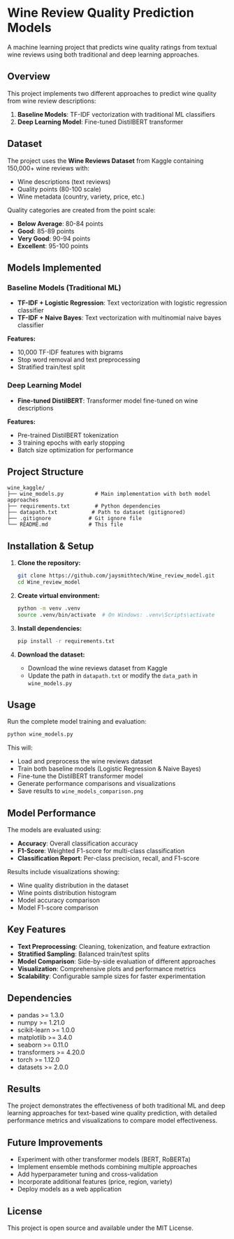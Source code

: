 # Wine Review Quality Prediction Models

A machine learning project that predicts wine quality ratings from textual wine reviews using both traditional and deep learning approaches.

## Overview

This project implements two different approaches to predict wine quality from wine review descriptions:

1. **Baseline Models**: TF-IDF vectorization with traditional ML classifiers
2. **Deep Learning Model**: Fine-tuned DistilBERT transformer

## Dataset

The project uses the **Wine Reviews Dataset** from Kaggle containing 150,000+ wine reviews with:
- Wine descriptions (text reviews)
- Quality points (80-100 scale)
- Wine metadata (country, variety, price, etc.)

Quality categories are created from the point scale:
- **Below Average**: 80-84 points
- **Good**: 85-89 points  
- **Very Good**: 90-94 points
- **Excellent**: 95-100 points

## Models Implemented

### Baseline Models (Traditional ML)
- **TF-IDF + Logistic Regression**: Text vectorization with logistic regression classifier
- **TF-IDF + Naive Bayes**: Text vectorization with multinomial naive bayes classifier

**Features:**
- 10,000 TF-IDF features with bigrams
- Stop word removal and text preprocessing
- Stratified train/test split

### Deep Learning Model
- **Fine-tuned DistilBERT**: Transformer model fine-tuned on wine descriptions

**Features:**
- Pre-trained DistilBERT tokenization
- 3 training epochs with early stopping
- Batch size optimization for performance

## Project Structure

```
wine_kaggle/
├── wine_models.py          # Main implementation with both model approaches
├── requirements.txt        # Python dependencies
├── datapath.txt           # Path to dataset (gitignored)
├── .gitignore            # Git ignore file
└── README.md             # This file
```

## Installation & Setup

1. **Clone the repository:**
   ```bash
   git clone https://github.com/jaysmithtech/Wine_review_model.git
   cd Wine_review_model
   ```

2. **Create virtual environment:**
   ```bash
   python -m venv .venv
   source .venv/bin/activate  # On Windows: .venv\Scripts\activate
   ```

3. **Install dependencies:**
   ```bash
   pip install -r requirements.txt
   ```

4. **Download the dataset:**
   - Download the wine reviews dataset from Kaggle
   - Update the path in `datapath.txt` or modify the `data_path` in `wine_models.py`

## Usage

Run the complete model training and evaluation:

```bash
python wine_models.py
```

This will:
- Load and preprocess the wine reviews dataset
- Train both baseline models (Logistic Regression & Naive Bayes)
- Fine-tune the DistilBERT transformer model
- Generate performance comparisons and visualizations
- Save results to `wine_models_comparison.png`

## Model Performance

The models are evaluated using:
- **Accuracy**: Overall classification accuracy
- **F1-Score**: Weighted F1-score for multi-class classification
- **Classification Report**: Per-class precision, recall, and F1-score

Results include visualizations showing:
- Wine quality distribution in the dataset
- Wine points distribution histogram
- Model accuracy comparison
- Model F1-score comparison

## Key Features

- **Text Preprocessing**: Cleaning, tokenization, and feature extraction
- **Stratified Sampling**: Balanced train/test splits
- **Model Comparison**: Side-by-side evaluation of different approaches
- **Visualization**: Comprehensive plots and performance metrics
- **Scalability**: Configurable sample sizes for faster experimentation

## Dependencies

- pandas >= 1.3.0
- numpy >= 1.21.0
- scikit-learn >= 1.0.0
- matplotlib >= 3.4.0
- seaborn >= 0.11.0
- transformers >= 4.20.0
- torch >= 1.12.0
- datasets >= 2.0.0

## Results

The project demonstrates the effectiveness of both traditional ML and deep learning approaches for text-based wine quality prediction, with detailed performance metrics and visualizations to compare model effectiveness.

## Future Improvements

- Experiment with other transformer models (BERT, RoBERTa)
- Implement ensemble methods combining multiple approaches
- Add hyperparameter tuning and cross-validation
- Incorporate additional features (price, region, variety)
- Deploy models as a web application

## License

This project is open source and available under the MIT License.